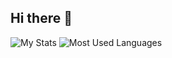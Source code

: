 ## Hi there 👋


<img alt= "My Stats" src="https://github-readme-stats.vercel.app/api?username=Schumert&show_icons=true&theme=transparent" />
<img alt="Most Used Languages" src="https://github-readme-stats.vercel.app/api/top-langs/?username=Schumert&show_icons=true&theme=transparent" />
<!--
Here are some ideas to get you started:

- 🔭 I’m currently working on ...
- 🌱 I’m currently learning ...
- 👯 I’m looking to collaborate on ...
- 🤔 I’m looking for help with ...
- 💬 Ask me about ...
- 📫 How to reach me: ...
- 😄 Pronouns: ...
- ⚡ Fun fact: ...
-->
